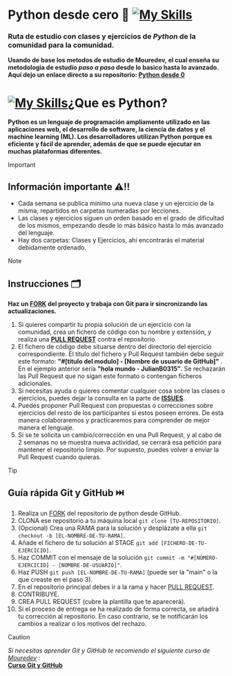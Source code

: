 # **Python desde cero 🥸** [![My Skills](https://skillicons.dev/icons?i=python&theme=dark)](https://skillicons.dev)
### **Ruta de estudio con clases y ejercicios de *Python* de la comunidad para la comunidad.**
**Usando de base los metodos de estudio de Mouredev, el cual enseña su metodologia de estudio *paso a paso* desde lo basico hasta lo avanzado. Aquí dejo un enlace directo a su repositorio: [Python desde 0](https://github.com/mouredev/Hello-Python)**

# [![My Skills](https://skillicons.dev/icons?i=python&theme=dark)](https://skillicons.dev)¿Que es Python?
**Python es un lenguaje de programación ampliamente utilizado en las aplicaciones web, el desarrollo de software, la ciencia de datos y el machine learning (ML). Los desarrolladores utilizan Python porque es eficiente y fácil de aprender, además de que se puede ejecutar en muchas plataformas diferentes.**
>[!IMPORTANT]
>## Información importante ⚠️‼️
>* Cada semana se publica mínimo una nueva clase y un ejercicio de la misma, repartidos en carpetas numeradas por lecciones.
>* Las clases y ejercicios siguen un orden basado en el grado de dificultad de los mismos, empezando desde lo más básico hasta lo más avanzado del lenguaje.
>* Hay dos carpetas: Clases y Ejercicios, ahí encontrarás el material debidamente ordenado.

> [!NOTE]
>## Instrucciones 🗂️
>**Haz un [FORK](https://github.com/JulianB0315/Python_0_to_hero.git) del proyecto y trabaja con Git para ir sincronizando las actualizaciones.**
>1. Si quieres compartir tu propia solución de un ejercicio con la comunidad, crea un fichero de código con tu nombre y extensión, y realiza una [**PULL REQUEST**](https://docs.github.com/es/pull-requests/collaborating-with-pull-requests/proposing-changes-to-your-work-with-pull-requests/creating-a-pull-request) contra el repositorio.
>2. El fichero de código debe situarse dentro del directorio del ejercicio correspondiente. El título del fichero y Pull Request también debe seguir este formato: **"#[titulo del modulo] - [Nombre de usuario de GitHub]"** . En el ejemplo anterior sería **"hola mundo - JulianB0315"**. Se rechazarán las Pull Request que no sigan este formato o contengan ficheros adicionales.
>3. Si necesitas ayuda o quieres comentar cualquier cosa sobre las clases o ejercicios, puedes dejar la consulta en la parte de [**ISSUES**](https://github.com/JulianB0315/Python_0_to_hero/issues).
>4. Puedes proponer Pull Request con propuestas o correcciones sobre ejercicios del resto de los participantes si estos poseen errores. De esta manera colaboraremos y practicaremos para comprender de mejor manera el lenguaje.
>5. Si se te solicita un cambio/corrección en una Pull Request, y al cabo de 2 semanas no se muestra nueva actividad, se cerrará esa petición para mantener el repositorio limpio. Por supuesto, puedes volver a enviar la Pull Request cuando quieras.

> [!TIP]
>##  Guía rápida Git y GitHub ⏭️
>1. Realiza un [FORK](https://github.com/JulianB0315/Python_0_to_hero.git) del repositorio de python desde GitHub.
>2. CLONA ese repositorio a tu máquina local `git clone [TU-REPOSITORIO]`.
>3. (Opcional) Crea una RAMA para la solución y desplázate a ella `git checkout -b [EL-NOMBRE-DE-TU-RAMA]`.
>4. Añade el fichero de tu solución al STAGE `git add [FICHERO-DE-TU-EJERCICIO]`.
>5. Haz COMMIT con el mensaje de la solución `git commit -m "#[NÚMERO-EJERCICIO] - [NOMBRE-DE-USUARIO]"`.
>6. Haz PUSH `git push [EL-NOMBRE-DE-TU-RAMA]` (puede ser la "main" o la que creaste en el paso 3).
>7. En el repositorio principal debes ir a la rama y hacer [PULL REQUEST](https://docs.github.com/es/pull-requests/collaborating-with-pull-requests/proposing-changes-to-your-work-with-pull-requests/creating-a-pull-request).
>8. CONTRIBUYE.
>9. CREA PULL REQUEST (cubre la plantilla que te aparecerá).
>10. Si el proceso de entrega se ha realizado de forma correcta, se añadirá tu corrección al repositorio. En caso contrario, se te notificarán los cambios a realizar o los motivos del rechazo.

> [!CAUTION]
>*Si necesitas aprender Git y GitHub te recomiendo el siguiente curso de [Mouredev](https://github.com/mouredev) :*<br>
>**[Curso Git y GitHub](https://github.com/mouredev/hello-git)**

